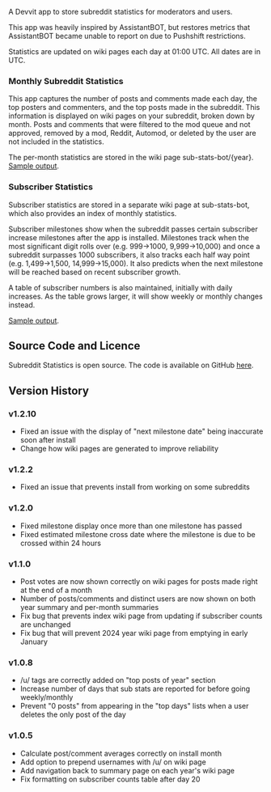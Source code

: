 A Devvit app to store subreddit statistics for moderators and users.

This app was heavily inspired by AssistantBOT, but restores metrics that AssistantBOT became unable to report on due to Pushshift restrictions.

Statistics are updated on wiki pages each day at 01:00 UTC. All dates are in UTC.

### Monthly Subreddit Statistics

This app captures the number of posts and comments made each day, the top posters and commenters, and the top posts made in the subreddit. This information is displayed on wiki pages on your subreddit, broken down by month. Posts and comments that were filtered to the mod queue and not approved, removed by a mod, Reddit, Automod, or deleted by the user are not included in the statistics.

The per-month statistics are stored in the wiki page sub-stats-bot/{year}. [Sample output](https://www.reddit.com/r/fsvapps/wiki/sub-stats-bot/sample/).

### Subscriber Statistics

Subscriber statistics are stored in a separate wiki page at sub-stats-bot, which also provides an index of monthly statistics.

Subscriber milestones show when the subreddit passes certain subscriber increase milestones after the app is installed. Milestones track when the most significant digit rolls over (e.g. 999->1000, 9,999->10,000) and once a subreddit surpasses 1000 subscribers, it also tracks each half way point (e.g. 1,499->1,500, 14,999->15,000). It also predicts when the next milestone will be reached based on recent subscriber growth.

A table of subscriber numbers is also maintained, initially with daily increases. As the table grows larger, it will show weekly or monthly changes instead.

[Sample output](https://www.reddit.com/r/fsvapps/wiki/sub-stats-bot/samplesummary/).

## Source Code and Licence

Subreddit Statistics is open source. The code is available on GitHub [here](https://github.com/fsvreddit/sub-stats-bot).

## Version History

### v1.2.10

* Fixed an issue with the display of "next milestone date" being inaccurate soon after install
* Change how wiki pages are generated to improve reliability

### v1.2.2

* Fixed an issue that prevents install from working on some subreddits

### v1.2.0

* Fixed milestone display once more than one milestone has passed
* Fixed estimated milestone cross date where the milestone is due to be crossed within 24 hours

### v1.1.0

* Post votes are now shown correctly on wiki pages for posts made right at the end of a month
* Number of posts/comments and distinct users are now shown on both year summary and per-month summaries
* Fix bug that prevents index wiki page from updating if subscriber counts are unchanged
* Fix bug that will prevent 2024 year wiki page from emptying in early January

### v1.0.8

* /u/ tags are correctly added on "top posts of year" section
* Increase number of days that sub stats are reported for before going weekly/monthly
* Prevent "0 posts" from appearing in the "top days" lists when a user deletes the only post of the day

### v1.0.5

* Calculate post/comment averages correctly on install month
* Add option to prepend usernames with /u/ on wiki page
* Add navigation back to summary page on each year's wiki page
* Fix formatting on subscriber counts table after day 20
